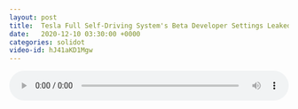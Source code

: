 ```yaml
---
layout: post
title:  Tesla Full Self-Driving System's Beta Developer Settings Leaked
date:   2020-12-10 03:30:00 +0000
categories: solidot
video-id: hJ41aKD1Mgw
---
```


<audio src="/assets/89534e4dfeb1ff20ee53d0cee1eed656.mp3" style="width: 100%;" controls></audio>

